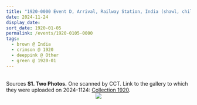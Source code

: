 ```yaml
---
title: "1920-0000 Event D, Arrival, Railway Station, India (shawl, children, Sahaja Yogi)"
date: 2024-11-24
display_date: 
sort_date: 1920-01-05
permalink: /events/1920-0105-0000
tags:
  - brown @ India
  - crimson @ 1920
  - deeppink @ Other
  - green @ 1920-01
---
```


<br>

<wave-list>
  <list-title color="DarkSeaGreen" width="40">Sources</list-title>
  <list-item color="BlanchedAlmond"  width="280"><b>S1. Two Photos.</b> One scanned by CCT. Link to the gallery to which they were uploaded on 2024-1124: <a href="https://eternalmoments.smugmug.com/Collections/Yogi-Mahajan-Collection/1920">Collection 1920</a>.</list-item>
</wave-list>

<div style="text-align: center"><img src="https://pub-bcc3cbe9b1e94ba1ac28915f7a3900fa.r2.dev/1920-0000_Event_D_Arrival_Railway_Station_India_(shawl_children_Sahaja_Yogi)_01_(from_tif)_(Y0gi_Mahajan_Collection).jpg" /></div>